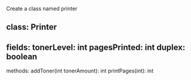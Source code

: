 Create a class named printer

class:
Printer
-------------------
fields:
tonerLevel: int
pagesPrinted: int
duplex: boolean
-------------------
methods:
addToner(int tonerAmount): int
printPages(int): int
